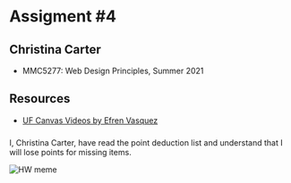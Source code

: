 # Assigment #4
## Christina Carter
* MMC5277: Web Design Principles, Summer 2021

## Resources
* [UF Canvas Videos by Efren Vasquez](https://ufl.edu)

###
I, Christina Carter, have read the point deduction list and understand that I will lose points for missing items. 

![HW meme](https://1.bp.blogspot.com/-xCdsUDlDLyU/UiULIZw_vKI/AAAAAAAAAQ4/OSSgnq_EpeE/s1600/og46w.jpg)
